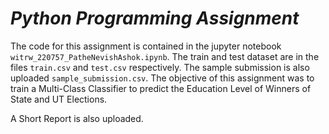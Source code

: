 # *Python Programming Assignment*

The code for this assignment is contained in the jupyter notebook `witrw_220757_PatheNevishAshok.ipynb`. The train and test dataset are in the files `train.csv` and `test.csv` respectively. The sample submission is also uploaded `sample_submission.csv`. The objective of this assignment was to train a Multi-Class Classifier to predict the Education Level of Winners of State and UT Elections.

A Short Report is also uploaded.